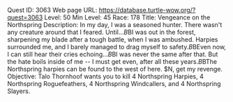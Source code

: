 Quest ID: 3063
Web page URL: https://database.turtle-wow.org/?quest=3063
Level: 50
Min Level: 45
Race: 178
Title: Vengeance on the Northspring
Description: In my day, I was a seasoned hunter. There wasn't any creature around that I feared. Until...$B$BI was out in the forest, sharpening my blade after a tough battle, when I was ambushed. Harpies surrounded me, and I barely managed to drag myself to safety.$B$BEven now, I can still hear their cries echoing...$B$BI was never the same after that. But the hate boils inside of me -- I must get even, after all these years.$B$BThe Northspring harpies can be found to the west of here. $N, get my revenge. 
Objective: Talo Thornhoof wants you to kill 4 Northspring Harpies, 4 Northspring Roguefeathers, 4 Northspring Windcallers, and 4 Northspring Slayers.
